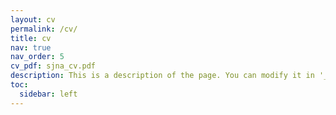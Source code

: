 ```yaml
---
layout: cv
permalink: /cv/
title: cv
nav: true
nav_order: 5
cv_pdf: sjna_cv.pdf
description: This is a description of the page. You can modify it in '_pages/cv.md'. You can also change or remove the top pdf download button.
toc:
  sidebar: left
---
```

